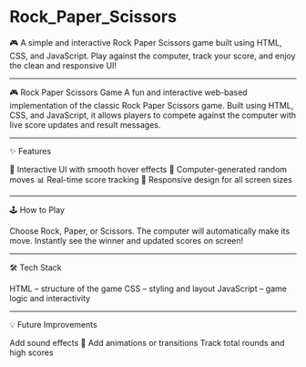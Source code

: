 # Rock_Paper_Scissors
🎮 A simple and interactive Rock Paper Scissors game built using HTML, CSS, and JavaScript. Play against the computer, track your score, and enjoy the clean and responsive UI!

---

🎮 Rock Paper Scissors Game
A fun and interactive web-based implementation of the classic Rock Paper Scissors game.
Built using HTML, CSS, and JavaScript, it allows players to compete against the computer with live score updates and result messages.

---

✨ Features

🎨 Interactive UI with smooth hover effects
🧠 Computer-generated random moves
📊 Real-time score tracking
📱 Responsive design for all screen sizes

---

🕹️ How to Play

Choose Rock, Paper, or Scissors.
The computer will automatically make its move.
Instantly see the winner and updated scores on screen!

---

🛠️ Tech Stack

HTML – structure of the game
CSS – styling and layout
JavaScript – game logic and interactivity

---

💡 Future Improvements

Add sound effects 🎵
Add animations or transitions
Track total rounds and high scores
